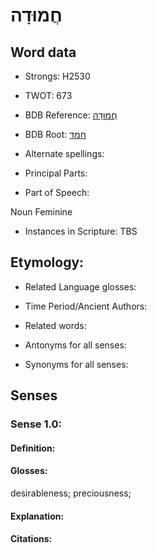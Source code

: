 # חֲמוּדָה

<!-- Status: S2="NeedsEdits" -->
<!-- Lexica used for edits:   -->

## Word data

* Strongs: H2530

* TWOT: 673

* BDB Reference: [חֲמוּדָה](rc://en/bdb/dict/h.de.ad)

* BDB Root: [חמד](rc://en/bdb/dict/h.de.aa)

* Alternate spellings:

* Principal Parts:

* Part of Speech:

Noun Feminine

* Instances in Scripture: TBS

## Etymology:

* Related Language glosses:

* Time Period/Ancient Authors:

* Related words:

* Antonyms for all senses:

* Synonyms for all senses:

## Senses

### Sense 1.0:

#### Definition:

#### Glosses:

desirableness; preciousness; 

#### Explanation:

#### Citations:



